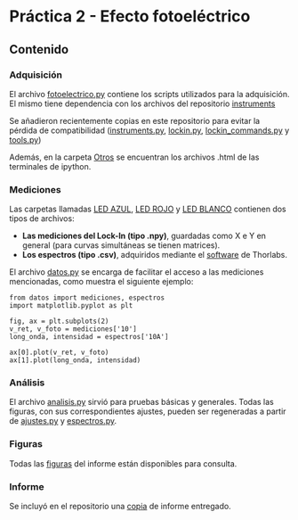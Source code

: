 # Práctica 2 - Efecto fotoeléctrico

## Contenido

### Adquisición
El archivo [fotoelectrico.py](./fotoelectrico.py) contiene los scripts utilizados para la adquisición.
El mismo tiene dependencia con los archivos del repositorio [instruments](https://github.com/labo5-grupo1/instruments)

Se añadieron recientemente copias en este repositorio para evitar la pérdida de compatibilidad
([instruments.py](./instruments.py), [lockin.py](./lockin.py), [lockin_commands.py](./lockin_commands.py) y [tools.py](./tools.py))

Además, en la carpeta [Otros](./Otros) se encuentran los archivos .html de las terminales de ipython.

### Mediciones
Las carpetas llamadas [LED AZUL](./LED%20AZUL/), [LED ROJO](./LED%20ROJO/) y [LED BLANCO](./LED%20BLANCO/) contienen dos tipos de archivos:
* **Las mediciones del Lock-In (tipo .npy)**, guardadas como X e Y en general (para curvas simultáneas se tienen matrices).
* **Los espectros (tipo .csv)**, adquiridos mediante el [software](https://www.thorlabs.com/software_pages/ViewSoftwarePage.cfm?Code=OSA) de Thorlabs.

El archivo [datos.py](./datos.py) se encarga de facilitar el acceso a las mediciones mencionadas, como muestra el siguiente ejemplo:
```
from datos import mediciones, espectros
import matplotlib.pyplot as plt

fig, ax = plt.subplots(2)
v_ret, v_foto = mediciones['10']
long_onda, intensidad = espectros['10A']

ax[0].plot(v_ret, v_foto)
ax[1].plot(long_onda, intensidad)
```

### Análisis
El archivo [analisis.py](./analisis.py) sirvió para pruebas básicas y generales.
Todas las figuras, con sus correspondientes ajustes, pueden ser regeneradas a partir de [ajustes.py](./ajustes.py) y [espectros.py](./espectros.py).

### Figuras
Todas las [figuras](./Figuras) del informe están disponibles para consulta.

### Informe
Se incluyó en el repositorio una [copia](./informe.pdf) de informe entregado.
